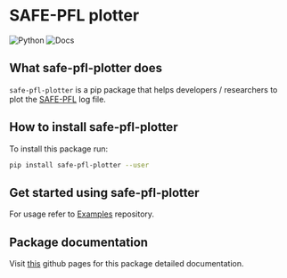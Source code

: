 # SAFE-PFL plotter

![Python](https://img.shields.io/badge/python-3.12-blue.svg)
![Docs](https://github.com/safe-pfl/plotter/workflows/docs/badge.svg)

## What safe-pfl-plotter does

`safe-pfl-plotter` is a pip package that helps developers / researchers to plot the [SAFE-PFL](https://github.com/safe-pfl/safe-pfl) log file.

## How to install safe-pfl-plotter

To install this package run:

```sh
pip install safe-pfl-plotter --user
```

## Get started using safe-pfl-plotter

For usage refer to [Examples](https://github.com/safe-pfl/examples/plotter) repository.

## Package documentation

Visit [this](https://safe-pfl.github.io/safe-pfl-plotter/) github pages for this package detailed documentation.